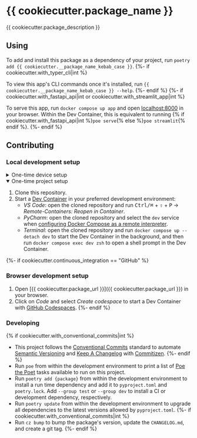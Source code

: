 # {{ cookiecutter.package_name }}

{{ cookiecutter.package_description }}

## Using

To add and install this package as a dependency of your project, run `poetry add {{ cookiecutter.__package_name_kebab_case }}`.
{%- if cookiecutter.with_typer_cli|int %}

To view this app's CLI commands once it's installed, run `{{ cookiecutter.__package_name_kebab_case }} --help`.
{%- endif %}
{%- if cookiecutter.with_fastapi_api|int or cookiecutter.with_streamlit_app|int %}

To serve this app, run `docker compose up app` and open [localhost:8000](http://localhost:8000) in your browser. Within the Dev Container, this is equivalent to running {% if cookiecutter.with_fastapi_api|int %}`poe serve`{% else %}`poe streamlit`{% endif %}.
{%- endif %}

## Contributing

### Local development setup

<details>
<summary>One-time device setup</summary>

{% if cookiecutter.continuous_integration == "GitLab" -%}
1. [Generate an SSH key](https://docs.gitlab.com/ee/ssh/README.html#generate-an-ssh-key-pair) and [add the SSH key to your GitLab account](https://docs.gitlab.com/ee/ssh/README.html#add-an-ssh-key-to-your-gitlab-account).
1. Configure SSH to automatically load your SSH keys:

        ```sh
        cat << EOF >> ~/.ssh/config
        Host *
          AddKeysToAgent yes
          IgnoreUnknown UseKeychain
          UseKeychain yes
        EOF
        ```
{%- if cookiecutter.private_package_repository_name %}

1. [Create a personal access token](https://docs.gitlab.com/ee/user/profile/personal_access_tokens.html#create-a-personal-access-token) with the `api` scope and use it to [add your private package repository credentials to your Poetry's `auth.toml` file](https://python-poetry.org/docs/repositories/#configuring-credentials):

        ```toml
        # Linux:   ~/.config/pypoetry/auth.toml
        # macOS:   ~/Library/Application Support/pypoetry/auth.toml
        # Windows: C:\Users\%USERNAME%\AppData\Roaming\pypoetry\auth.toml
        [http-basic.{{ cookiecutter.private_package_repository_name|slugify }}]
        username = "{personal access token name}"
        password = "{personal access token}"
        ```
{%- endif %}
{%- else -%}
1. [Generate an SSH key](https://docs.github.com/en/authentication/connecting-to-github-with-ssh/generating-a-new-ssh-key-and-adding-it-to-the-ssh-agent#generating-a-new-ssh-key) and [add the SSH key to your GitHub account](https://docs.github.com/en/authentication/connecting-to-github-with-ssh/adding-a-new-ssh-key-to-your-github-account).
1. Configure SSH to automatically load your SSH keys:

        ```sh
        cat << EOF >> ~/.ssh/config
        Host *
          AddKeysToAgent yes
          IgnoreUnknown UseKeychain
          UseKeychain yes
        EOF
        ```

{%- if cookiecutter.private_package_repository_name %}
1. [Add your private package repository credentials to your Poetry's `auth.toml` file](https://python-poetry.org/docs/repositories/#configuring-credentials):

        ```toml
        # Linux:   ~/.config/pypoetry/auth.toml
        # macOS:   ~/Library/Application Support/pypoetry/auth.toml
        # Windows: C:\Users\%USERNAME%\AppData\Roaming\pypoetry\auth.toml
        [http-basic.{{ cookiecutter.private_package_repository_name|slugify }}]
        username = "{username}"
        password = "{password}"
        ```
{%- endif %}
{%- endif %}
1. [Install Docker Desktop](https://www.docker.com/get-started).
    - Enable _Use Docker Compose V2_ in Docker Desktop's preferences window.
    - _Linux only_:
        - [Configure Docker and Docker Compose to use the BuildKit build system](https://docs.docker.com/develop/develop-images/build_enhancements/#to-enable-buildkit-builds). On macOS and Windows, BuildKit is enabled by default in Docker Desktop.
        - Export your user's user id and group id so that [files created in the Dev Container are owned by your user](https://github.com/moby/moby/issues/3206):

            ```sh
            cat << EOF >> ~/.bashrc
            export UID=$(id --user)
            export GID=$(id --group)
            {%- if cookiecutter.private_package_repository_name %}
            export POETRY_AUTH_TOML_PATH="~/.config/pypoetry/auth.toml"
            {%- endif %}
            EOF
            ```
    {%- if cookiecutter.private_package_repository_name %}

    - _Windows only_:
        - Export the location of your private package repository credentials so that Docker Compose can load these as a [build and run time secret](https://docs.docker.com/compose/compose-file/compose-file-v3/#secrets-configuration-reference):

            ```bat
            setx POETRY_AUTH_TOML_PATH %APPDATA%\pypoetry\auth.toml
            ```
    {%- endif %}
1. [Install VS Code](https://code.visualstudio.com/) and [VS Code's Remote-Containers extension](https://marketplace.visualstudio.com/items?itemName=ms-vscode-remote.remote-containers). Alternatively, install [PyCharm](https://www.jetbrains.com/pycharm/download/).
    - _Optional:_ install a [Nerd Font](https://www.nerdfonts.com/font-downloads) such as [FiraCode Nerd Font](https://github.com/ryanoasis/nerd-fonts/tree/master/patched-fonts/FiraCode) and [configure VS Code](https://github.com/tonsky/FiraCode/wiki/VS-Code-Instructions) or [configure PyCharm](https://github.com/tonsky/FiraCode/wiki/Intellij-products-instructions) to use it.

</details>

<details open>
<summary>One-time project setup</summary>

1. Clone this repository.
2. Start a [Dev Container](https://code.visualstudio.com/docs/remote/containers) in your preferred development environment:
    - _VS Code_: open the cloned repository and run <kbd>Ctrl/⌘</kbd> + <kbd>⇧</kbd> + <kbd>P</kbd> → _Remote-Containers: Reopen in Container_.
    - _PyCharm_: open the cloned repository and select the `dev` service when [configuring Docker Compose as a remote interpreter](https://www.jetbrains.com/help/pycharm/using-docker-compose-as-a-remote-interpreter.html#docker-compose-remote).
    - _Terminal_: open the cloned repository and run `docker compose up --detach dev` to start the Dev Container in the background, and then run `docker compose exec dev zsh` to open a shell prompt in the Dev Container.

</details>
{%- if cookiecutter.continuous_integration == "GitHub" %}

### Browser development setup

1. Open [{{ cookiecutter.package_url }}]({{ cookiecutter.package_url }}) in your browser.
2. Click on _Code_ and select _Create codespace_ to start a Dev Container with [GitHub Codespaces](https://github.com/features/codespaces).
{%- endif %}

### Developing
{% if cookiecutter.with_conventional_commits|int %}
- This project follows the [Conventional Commits](https://www.conventionalcommits.org/) standard to automate [Semantic Versioning](https://semver.org/) and [Keep A Changelog](https://keepachangelog.com/) with [Commitizen](https://github.com/commitizen-tools/commitizen).
{%- endif %}
- Run `poe` from within the development environment to print a list of [Poe the Poet](https://github.com/nat-n/poethepoet) tasks available to run on this project.
- Run `poetry add {package}` from within the development environment to install a run time dependency and add it to `pyproject.toml` and `poetry.lock`. Add `--group test` or `--group dev` to install a CI or development dependency, respectively.
- Run `poetry update` from within the development environment to upgrade all dependencies to the latest versions allowed by `pyproject.toml`.
{%- if cookiecutter.with_conventional_commits|int %}
- Run `cz bump` to bump the package's version, update the `CHANGELOG.md`, and create a git tag.
{%- endif %}

</details>
